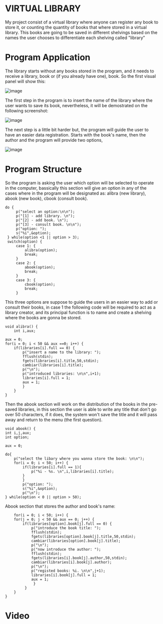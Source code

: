 # VIRTUAL LIBRARY

My project consist of a virtual library where anyone can register any book to store it, or counting the quantity of books that where stored in a virtual library.
This books are going to be saved in different shelvings based on the names the user chooses to differentiate each shelving called "library"

# Program Application

The library starts without any books stored in the program, and it needs to receive a library, book or (if you already have one), book. So the first visual panel will show this:
    
  ![image](https://user-images.githubusercontent.com/88512704/142443661-8340b734-fb97-4434-abba-b3e3a966793f.png)
  
The first step in the program is to insert the name of the library where the user wants to save its book, nevertheless, it will be demostrated on the following screenshot:

  ![image](https://user-images.githubusercontent.com/88512704/142443421-16c190d1-d9ca-4c96-8554-47940cc9468e.png)
  
The next step is a little bit harder but, the program will guide the user to have an easier data registration. Starts with the book's name, then the author and the program will provide two options, 

  ![image](https://user-images.githubusercontent.com/88512704/142444223-e4d711b4-4bc4-4f58-96c9-f1466feaa8db.png)



# Program Structure

So the program is asking the user which option will be selected to operate in the computer, bassically this section will give an option in any of the cases where in the program will be designated as: alibra (new library), abook (new book), cbook (consult book). 

    do {
         p("select an option:\n\n");
         p("[1] - add library. \n");
         p("[2] - add book. \n");
         p("[3] - consult book. \n\n");
         p("option: ");
         s("%i",&option);
     } while(option <1 || option > 3); 
     switch(option) {
         case 1: {
             alibra(option);
             break;
         }
         case 2: {
             abook(option);
             break;
         }
         case 3: {
             cbook(option);
             break;
         }

This three options are suppose to guide the users in an easier way to add or consult their books, in case 1 the following code will be required to act as a library creator, and its principal function is to name and create a shelving where the books are gonna be stored.

    void alibra() {
        int i,aux;
   
    aux = 0;
    for(i = 0; i < 50 && aux ==0; i++) {
        if(libraries[i].full == 0) {
            p("insert a name to the library: ");
            fflush(stdin);
            fgets(libraries[i].title,50,stdin);
            cambiar(libraries[i].title);
            p("\n");
            p("introduced libraries: \n\n",i+1);
            libraries[i].full = 1;
            aux = 1;
            }
        }
    }

Then the abook section will work on the distribution of the books in the pre-saved libraries, in this section the user is able to write any title that don't go over 50 characters, if it does, the system won't save the title and it will pass away and return to the menu (the first question).

    void abook() {
    int i,j,aux;
    int option;
    
    aux = 0; 
    
    do{
        p("select the libary where you wanna store the book: \n\n");
        for(i = 0; i < 50; i++) {
            if(libraries[i].full == 1){
                p("%i - %s. \n",i,libraries[i].title);
            }
            }
            p("option: ");
            s("%i",&option);
            p("\n");
    } while(option < 0 || option > 50);
    
 Abook section that stores the author and book's name:
 
        for(i = 0; i < 50; i++) {
        for(j = 0; j < 50 && aux == 0; j++) {
            if(libraries[option].book[j].full == 0) {
                p("introduce the book title: ");
                fflush(stdin);
                fgets(libraries[option].book[j].title,50,stdin);
                cambiar(libraries[option].book[j].title);
                p("\n");
                p("now introduce the author: ");
                fflush(stdin);
                fgets(libraries[i].book[j].author,50,stdin);
                cambiar(libraries[i].book[j].author);
                p("\n");
                p("registed books: %i. \n\n",j+1);
                libraries[i].book[j].full = 1;
                aux = 1;
                 }        
             }
        }
    }

# Video
